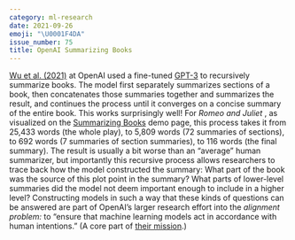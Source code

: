 ```yaml
---
category: ml-research
date: 2021-09-26
emoji: "\U0001F4DA"
issue_number: 75
title: OpenAI Summarizing Books
---
```


[Wu et al.
(2021)](https://arxiv.org/abs/2109.10862?utm_campaign=Dynamically%20Typed&utm_medium=email&utm_source=Revue%20newsletter) at OpenAI used a fine-tuned [GPT-3](https://dynamicallytyped.com/stories/2020/gpt-3?utm_campaign=Dynamically%20Typed&utm_medium=email&utm_source=Revue%20newsletter) to recursively summarize books.
The model first separately summarizes sections of a book, then concatenates those summaries together and summarizes the result, and continues the process until it converges on a concise summary of the entire book.
This works surprisingly well!
For _Romeo and Juliet_ , as visualized on the [Summarizing Books](https://openai.com/blog/summarizing-books/?utm_campaign=Dynamically%20Typed&utm_medium=email&utm_source=Revue%20newsletter) demo page, this process takes it from 25,433 words (the whole play), to 5,809 words (72 summaries of sections), to 692 words (7 summaries of section summaries), to 116 words (the final summary).
The result is usually a bit worse than an “average” human summarizer, but importantly this recursive process allows researchers to trace back how the model constructed the summary: What part of the book was the source of this plot point in the summary?
What parts of lower-level summaries did the model not deem important enough to include in a higher level?
Constructing models in such a way that these kinds of questions can be answered are part of OpenAI’s larger research effort into the _alignment problem:_ to “ensure that machine learning models act in accordance with human intentions.” (A core part of [their mission](https://openai.com/about/?utm_campaign=Dynamically%20Typed&utm_medium=email&utm_source=Revue%20newsletter).)